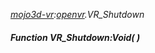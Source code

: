 _[mojo3d-vr](../../modules/mojo3d-vr/mojo3d-vr-module.md):[openvr](openvr:).VR\_Shutdown_
##### Function VR\_Shutdown:Void(  )
